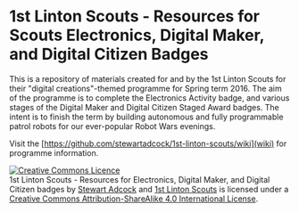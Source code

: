 # 1st Linton Scouts - Resources for Scouts Electronics, Digital Maker, and Digital Citizen Badges

This is a repository of materials created for and by the 1st Linton Scouts for their "digital creations"-themed programme for Spring term 2016. The aim of the programme is to complete the Electronics Activity badge, and various stages of the Digital Maker and Digital Citizen Staged Award badges. The intent is to finish the term by building autonomous and fully programmable patrol robots for our ever-popular Robot Wars evenings.

Visit the [https://github.com/stewartadcock/1st-linton-scouts/wiki](wiki) for programme information.

[![Creative Commons Licence](https://i.creativecommons.org/l/by-sa/4.0/88x31.png)](http://creativecommons.org/licenses/by-sa/4.0/)  
<span xmlns:dct="http://purl.org/dc/terms/" property="dct:title">1st Linton Scouts - Resources for Electronics, Digital Maker, and Digital Citizen badges</span> by [Stewart Adcock](http://adcock.org.uk/) and [1st Linton Scouts](http://lintonscouts.co.uk) is licensed under a [Creative Commons Attribution-ShareAlike 4.0 International License](http://creativecommons.org/licenses/by-sa/4.0/).
